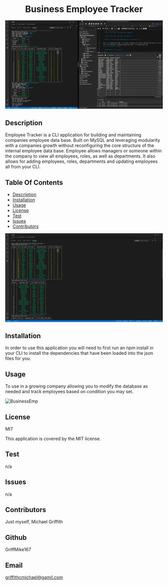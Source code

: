 
  <h1 align="center">Business Employee Tracker</h1>

<img src="business2.png" alt="BusinessEmp">

## Description
  Employee Tracker is a CLI application for building and maintaining companies employee data base. Built on MySQL and leveraging modularity with a companies growth without reconfiguring the core structure of the internal employee data base. Employee allows managers or someone within the company to view all employees, roles, as well as departments. It also allows for adding employees, roles, departments and updating employees all from your CLI.


## Table Of Contents
- [Description](#discriptionOfProject)
- [Installation](#installationOfProject)
- [Usage](#usageOfProject)
- [License](#licenseOfProject)
- [Test](#testOfProject)
- [Issues](#issuesOfProject)
- [Contributors](#contributorsOfProject)

<img src="business3.png" alt="BusinessEmp"> 

## Installation
  In order to use this application you will need to first run an npm install in your CLI to install the dependencies that have been loaded into the json files for you.

## Usage
  To use in a growing company allowing you to modify the database as needed and track employees based on condition you may set.

<img src="business5.png" alt="BusinessEmp">

## License
  MIT

  This application is covered by the MIT license.

## Test
  n/a

## Issues
  n/a

## Contributors
  Just myself, Michael Griffith


## Github
  GriffMike167

## Email
  griffithcmichael@gamil.com



